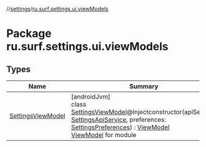 //[settings](../../index.md)/[ru.surf.settings.ui.viewModels](index.md)

# Package ru.surf.settings.ui.viewModels

## Types

| Name | Summary |
|---|---|
| [SettingsViewModel](-settings-view-model/index.md) | [androidJvm]<br>class [SettingsViewModel](-settings-view-model/index.md)@Injectconstructor(apiService: [SettingsApiService](../ru.surf.settings.services.apiService/-settings-api-service/index.md), preferences: [SettingsPreferences](../ru.surf.settings.data.preferences/-settings-preferences/index.md)) : [ViewModel](https://developer.android.com/reference/kotlin/androidx/lifecycle/ViewModel.html)<br>[ViewModel](https://developer.android.com/reference/kotlin/androidx/lifecycle/ViewModel.html) for module |
